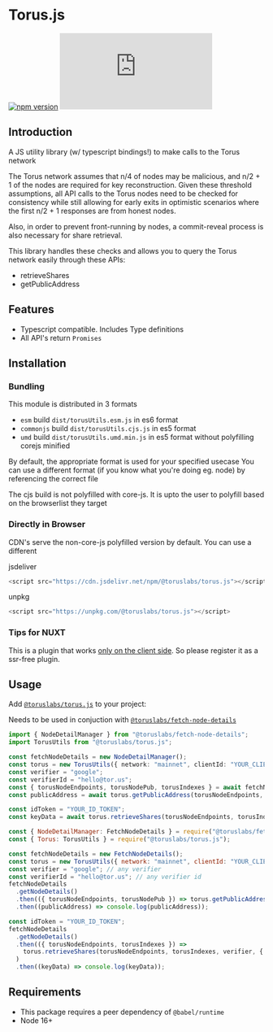 # Torus.js

[![npm version](https://badge.fury.io/js/%40toruslabs%2Ftorus.js.svg)](https://badge.fury.io/js/%40toruslabs%2Ftorus.js)
![npm](https://img.shields.io/npm/dw/@toruslabs/torus.js)

## Introduction

A JS utility library (w/ typescript bindings!) to make calls to the Torus network

The Torus network assumes that n/4 of nodes may be malicious, and n/2 + 1 of the nodes are required
for key reconstruction. Given these threshold assumptions, all API calls to the Torus nodes need to be checked
for consistency while still allowing for early exits in optimistic scenarios where the first n/2 + 1 responses
are from honest nodes.

Also, in order to prevent front-running by nodes, a commit-reveal process is also necessary for share retrieval.

This library handles these checks and allows you to query the Torus network easily through these APIs:

- retrieveShares
- getPublicAddress

## Features

- Typescript compatible. Includes Type definitions
- All API's return `Promises`

## Installation

### Bundling

This module is distributed in 3 formats

- `esm` build `dist/torusUtils.esm.js` in es6 format
- `commonjs` build `dist/torusUtils.cjs.js` in es5 format
- `umd` build `dist/torusUtils.umd.min.js` in es5 format without polyfilling corejs minified

By default, the appropriate format is used for your specified usecase
You can use a different format (if you know what you're doing eg. node) by referencing the correct file

The cjs build is not polyfilled with core-js.
It is upto the user to polyfill based on the browserlist they target

### Directly in Browser

CDN's serve the non-core-js polyfilled version by default. You can use a different

jsdeliver

```js
<script src="https://cdn.jsdelivr.net/npm/@toruslabs/torus.js"></script>
```

unpkg

```js
<script src="https://unpkg.com/@toruslabs/torus.js"></script>
```

### Tips for NUXT

This is a plugin that works [only on the client side](https://nuxtjs.org/guide/plugins/#client-side-only). So please register it as a ssr-free plugin.

## Usage

Add [`@toruslabs/torus.js`](https://www.npmjs.com/package/@toruslabs/torus.js) to your project:

Needs to be used in conjuction with [`@toruslabs/fetch-node-details`](https://www.npmjs.com/package/@toruslabs/fetch-node-details)

```ts
import { NodeDetailManager } from "@toruslabs/fetch-node-details";
import TorusUtils from "@toruslabs/torus.js";

const fetchNodeDetails = new NodeDetailManager();
const torus = new TorusUtils({ network: "mainnet", clientId: "YOUR_CLIENT_ID" }); // get your Client ID from Web3Auth Dashboard
const verifier = "google";
const verifierId = "hello@tor.us";
const { torusNodeEndpoints, torusNodePub, torusIndexes } = await fetchNodeDetails.getNodeDetails();
const publicAddress = await torus.getPublicAddress(torusNodeEndpoints, torusNodePub, { verifier, verifierId });

const idToken = "YOUR_ID_TOKEN";
const keyData = await torus.retrieveShares(torusNodeEndpoints, torusIndexes, verifier, { verifier_id: verifierId }, idToken);
```

```js
const { NodeDetailManager: FetchNodeDetails } = require("@toruslabs/fetch-node-details");
const { Torus: TorusUtils } = require("@toruslabs/torus.js");

const fetchNodeDetails = new FetchNodeDetails();
const torus = new TorusUtils({ network: "mainnet", clientId: "YOUR_CLIENT_ID" }); // get your Client ID from Web3Auth Dashboard
const verifier = "google"; // any verifier
const verifierId = "hello@tor.us"; // any verifier id
fetchNodeDetails
  .getNodeDetails()
  .then(({ torusNodeEndpoints, torusNodePub }) => torus.getPublicAddress(torusNodeEndpoints, torusNodePub, { verifier, verifierId }))
  .then((publicAddress) => console.log(publicAddress));

const idToken = "YOUR_ID_TOKEN";
fetchNodeDetails
  .getNodeDetails()
  .then(({ torusNodeEndpoints, torusIndexes }) =>
    torus.retrieveShares(torusNodeEndpoints, torusIndexes, verifier, { verifier_id: verifierId }, idToken)
  )
  .then((keyData) => console.log(keyData));
```

## Requirements

- This package requires a peer dependency of `@babel/runtime`
- Node 16+
